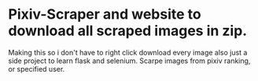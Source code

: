 # Pixiv-Scraper and website to download all scraped images in zip.

Making this so i don't have to right click download every image also just a side project to learn flask and selenium.
Scarpe images from pixiv ranking, or specified user.
